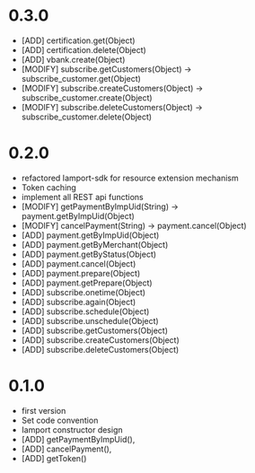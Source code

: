 
# 0.3.0 #
- [ADD] certification.get(Object)
- [ADD] certification.delete(Object)
- [ADD] vbank.create(Object)
- [MODIFY] subscribe.getCustomers(Object) -> subscribe_customer.get(Object)
- [MODIFY] subscribe.createCustomers(Object) -> subscribe_customer.create(Object)
- [MODIFY] subscribe.deleteCustomers(Object) -> subscribe_customer.delete(Object)

# 0.2.0 #
- refactored Iamport-sdk for resource extension mechanism
- Token caching
- implement all REST api functions
- [MODIFY] getPaymentByImpUid(String) -> payment.getByImpUid(Object)
- [MODIFY] cancelPayment(String) -> payment.cancel(Object)
- [ADD] payment.getByImpUid(Object)
- [ADD] payment.getByMerchant(Object)
- [ADD] payment.getByStatus(Object)
- [ADD] payment.cancel(Object)
- [ADD] payment.prepare(Object)
- [ADD] payment.getPrepare(Object)
- [ADD] subscribe.onetime(Object)
- [ADD] subscribe.again(Object)
- [ADD] subscribe.schedule(Object)
- [ADD] subscribe.unschedule(Object)
- [ADD] subscribe.getCustomers(Object)
- [ADD] subscribe.createCustomers(Object)
- [ADD] subscribe.deleteCustomers(Object)

# 0.1.0 #
- first version
- Set code convention
- Iamport constructor design
- [ADD] getPaymentByImpUid(),
- [ADD] cancelPayment(),
- [ADD] getToken()
